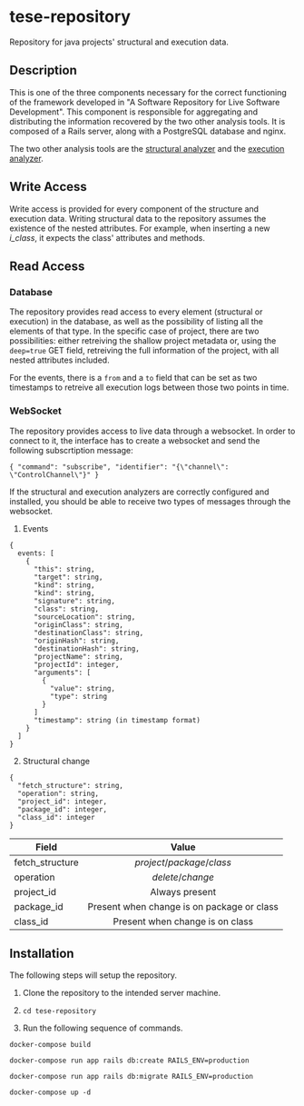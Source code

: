 # tese-repository
Repository for java projects' structural and execution data.

## Description

This is one of the three components necessary for the correct functioning
of the framework developed in "A Software Repository for Live Software Development".
This component is responsible for aggregating and distributing the information recovered
by the two other analysis tools. It is composed of a Rails server, along with a PostgreSQL database and nginx.

The two other analysis tools are the [structural analyzer](https://github.com/dominguesgm/tese-static) and
the [execution analyzer](https://github.com/dominguesgm/tese-runtime).

## Write Access

Write access is provided for every component of the structure and execution data.
Writing structural data to the repository assumes the existence of the nested attributes. For example,
when inserting a new _i\_class_, it expects the class' attributes and methods.

## Read Access
### Database

The repository provides read access to every element (structural or execution) in the database, as well as
the possibility of listing all the elements of that type.
In the specific case of project, there are two possibilities: either retreiving the shallow project metadata
or, using the `deep=true` GET field, retreiving the full information of the project, with all nested attributes included.

For the events, there is a `from` and a `to` field that can be set as two timestamps to retreive all execution logs
between those two points in time.

### WebSocket

The repository provides access to live data through a websocket. In order to connect to it, the interface
has to create a websocket and send the following subscrtiption message:

`{ "command": "subscribe", "identifier": "{\"channel\": \"ControlChannel\"}" }`

If the structural and execution analyzers are correctly configured and installed, you should be able to receive
two types of messages through the websocket.

1. Events

```
{
  events: [
    {
      "this": string,
      "target": string,
      "kind": string,
      "kind": string,
      "signature": string,
      "class": string,
      "sourceLocation": string,
      "originClass": string,
      "destinationClass": string,
      "originHash": string,
      "destinationHash": string,
      "projectName": string,
      "projectId": integer,
      "arguments": [
        {
          "value": string,
          "type": string
        }
      ]
      "timestamp": string (in timestamp format)
    }
  ]
}
```

2. Structural change

```
{
  "fetch_structure": string,
  "operation": string,
  "project_id": integer,
  "package_id": integer,
  "class_id": integer
}
```

|Field|Value|
|-|:-:|
|fetch_structure|_project_/_package_/_class_|
|operation|_delete_/_change_|
|project_id|Always present|
|package_id|Present when change is on package or class|
|class_id|Present when change is on class|


## Installation

The following steps will setup the repository.

1. Clone the repository to the intended server machine.

2. `cd tese-repository`

3. Run the following sequence of commands.

```
docker-compose build

docker-compose run app rails db:create RAILS_ENV=production

docker-compose run app rails db:migrate RAILS_ENV=production

docker-compose up -d

```
